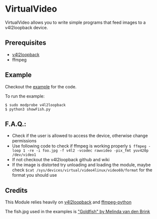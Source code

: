 # VirtualVideo
VirtualVideo allows you to write simple programs that feed images to a v4l2loopback device.
## Prerequisites 
* [v4l2loopback](https://github.com/umlaeute/v4l2loopback)
* ffmpeg 
## Example
Checkout the [example](examples/showFish.py) for the code.

To run the example:
```
$ sudo modprobe v4l2loopback
$ python3 showFish.py
```

## F.A.Q.:
* Check if the user is allowed to access the device, otherwise change permissions
* Use following code to check if ffmpeg is working properly
```$ ffmpeg -loop 1 -re -i foo.jpg -f v4l2 -vcodec rawvideo -pix_fmt yuv420p /dev/video1 ```
* If not checkout the v4l2loopback github and wiki
* If the image is distorted try unloading and loading the module, maybe check ```$cat /sys/devices/virtual/video4linux/video69/format``` for the format you should use

## Credits
This Module relies heavily on [v4l2loopback](https://github.com/umlaeute/v4l2loopback) 
and [ffmpeg-python](https://github.com/kkroening/ffmpeg-python/)

The fish.jpg used in the examples is ["Goldfish" by Melinda van den Brink](https://www.flickr.com/photos/11750887@N04/4916553401)
